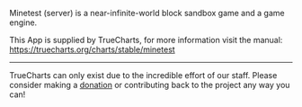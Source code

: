 Minetest (server) is a near-infinite-world block sandbox game and a game engine.

This App is supplied by TrueCharts, for more information visit the manual: https://truecharts.org/charts/stable/minetest

---

TrueCharts can only exist due to the incredible effort of our staff.
Please consider making a [donation](https://truecharts.org/docs/about/sponsor) or contributing back to the project any way you can!
